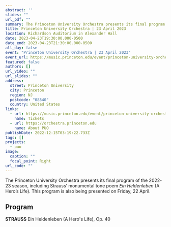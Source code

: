 ```yaml
---
abstract: ''
slides: ""
url_pdf: ""
summary: The Princeton University Orchestra presents its final program of the 2022-23 season.
title: Princeton University Orchestra | 23 April 2023
location: Richardson Auditorium in Alexander Hall
date: 2023-04-23T19:30:00.000-0500
date_end: 2023-04-23T21:30:00.000-0500
all_day: false
event: "Princeton University Orchestra | 23 April 2023"
event_url: https://music.princeton.edu/event/princeton-university-orchestra/2023-04-23/
featured: false
authors: []
url_video: ""
url_slides: ""
address:
  street: Princeton University
  city: Princeton
  region: NJ
  postcode: "08540"
  country: United States
links:
  - url: https://music.princeton.edu/event/princeton-university-orchestra/2023-04-23/
    name: Tickets
  - url: https://orchestra.princeton.edu
    name: About PUO
publishDate: 2022-12-15T03:19:22.733Z
tags: []
projects:
  - puo
image:
  caption: ""
  focal_point: Right
url_code: ""
---
```

The Princeton University Orchestra presents its final program of the 2022-23 season, including Strauss’ monumental tone poem *Ein Heldenleben* (A Hero’s Life). This program is also being presented on Friday, 22 April.

## Program
**STRAUSS** Ein Heldenleben (A Hero's Life), Op. 40


